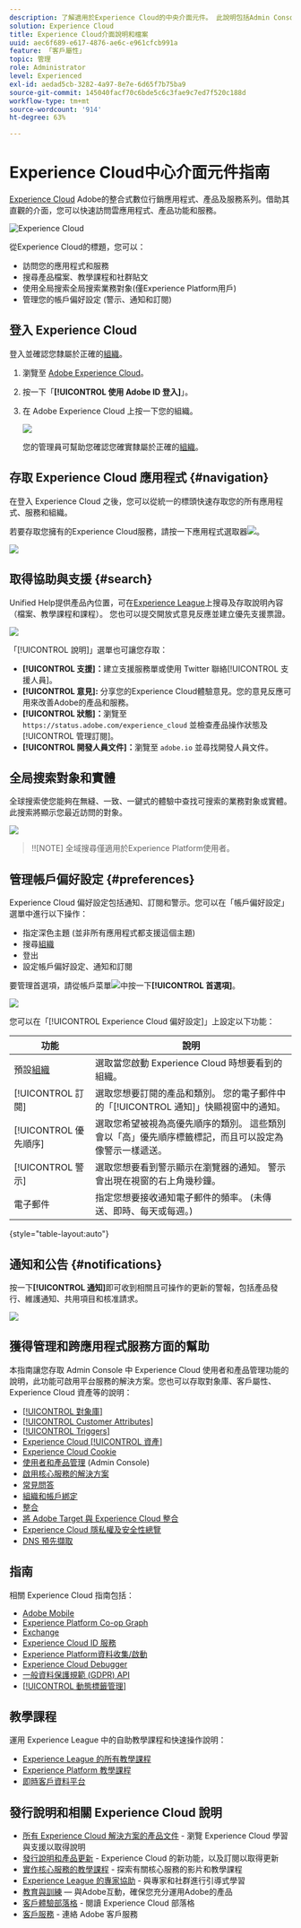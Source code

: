 ```yaml
---
description: 了解適用於Experience Cloud的中央介面元件。 此說明包括Admin Console中的使用者和產品管理、啟用Experience Cloud服務的應用程式，以及取得受眾程式庫、客戶屬性、Experience Cloud資產等的說明。
solution: Experience Cloud
title: Experience Cloud介面說明和檔案
uuid: aec6f689-e617-4876-ae6c-e961cfcb991a
feature: 「客戶屬性」
topic: 管理
role: Administrator
level: Experienced
exl-id: aedad5cb-3282-4a97-8e7e-6d65f7b75ba9
source-git-commit: 145040facf70c6bde5c6c3fae9c7ed7f520c188d
workflow-type: tm+mt
source-wordcount: '914'
ht-degree: 63%

---
```


# Experience Cloud中心介面元件指南

[Experience Cloud](https://experience.adobe.com) Adobe的整合式數位行銷應用程式、產品及服務系列。借助其直觀的介面，您可以快速訪問雲應用程式、產品功能和服務。

![Experience Cloud](assets/landing.png)

從Experience Cloud的標題，您可以：

* 訪問您的應用程式和服務
* 搜尋產品檔案、教學課程和社群貼文
* 使用全局搜索全局搜索業務對象(僅Experience Platform用戶)
* 管理您的帳戶偏好設定 (警示、通知和訂閱)

## 登入 Experience Cloud

登入並確認您隸屬於正確的[組織](organizations.md)。

1. 瀏覽至 [Adobe Experience Cloud](https://experience.adobe.com)。
1. 按一下「**[!UICONTROL 使用 Adobe ID 登入]**」。
1. 在 Adobe Experience Cloud 上按一下您的組織。

   ![](assets/organizations-menu.png)

   您的管理員可幫助您確認您確實隸屬於正確的[組織](organizations.md)。

## 存取 Experience Cloud 應用程式 {#navigation}

在登入 Experience Cloud 之後，您可以從統一的標頭快速存取您的所有應用程式、服務和組織。

若要存取您擁有的Experience Cloud服務，請按一下應用程式選取器![](assets/menu-icon.png)。

![](assets/platform-core-services.png)

## 取得協助與支援 {#search}

Unified Help提供產品內位置，可在[Experience League](https://experienceleague.adobe.com/?lang=zh-Hant#home)上搜尋及存取說明內容（檔案、教學課程和課程）。 您也可以提交開放式意見反應並建立優先支援票證。

![](assets/search-menu.png)

「[!UICONTROL 說明]」選單也可讓您存取：

* **[!UICONTROL 支援]：**&#x200B;建立支援服務單或使用 Twitter 聯絡[!UICONTROL 支援人員]。
* **[!UICONTROL 意見]:** 分享您的Experience Cloud體驗意見。您的意見反應可用來改善Adobe的產品和服務。
* **[!UICONTROL 狀態]：**&#x200B;瀏覽至 `https://status.adobe.com/experience_cloud` 並檢查產品操作狀態及[!UICONTROL 管理訂閱]。
* **[!UICONTROL 開發人員文件]：**&#x200B;瀏覽至 `adobe.io` 並尋找開發人員文件。

## 全局搜索對象和實體

全球搜索使您能夠在無縫、一致、一鍵式的體驗中查找可搜索的業務對象或實體。 此搜索將顯示您最近訪問的對象。

![](assets/platform-search.png)

>!![NOTE]
全域搜尋僅適用於Experience Platform使用者。

## 管理帳戶偏好設定 {#preferences}

Experience Cloud 偏好設定包括通知、訂閱和警示。您可以在「帳戶偏好設定」選單中進行以下操作：

* 指定深色主題 (並非所有應用程式都支援這個主題)
* 搜尋[組織](organizations.md)
* 登出
* 設定帳戶偏好設定、通知和訂閱

要管理首選項，請從帳戶菜單![](assets/preferences-icon-sm.png)中按一下&#x200B;**[!UICONTROL 首選項]**。

![](assets/preferences-page.png)

您可以在「[!UICONTROL Experience Cloud 偏好設定]」上設定以下功能：

| 功能 | 說明 |
|--- |--- |
| 預設[組織](organizations.md) | 選取當您啟動 Experience Cloud 時想要看到的組織。 |
| [!UICONTROL 訂閱] | 選取您想要訂閱的產品和類別。 您的電子郵件中的「[!UICONTROL 通知]」快顯視窗中的通知。 |
| [!UICONTROL 優先順序] | 選取您希望被視為高優先順序的類別。 這些類別會以「高」優先順序標籤標記，而且可以設定為像警示一樣遞送。 |
| [!UICONTROL 警示] | 選取您想要看到警示顯示在瀏覽器的通知。 警示會出現在視窗的右上角幾秒鐘。 |
| 電子郵件 | 指定您想要接收通知電子郵件的頻率。 (未傳送、即時、每天或每週。) |

{style=&quot;table-layout:auto&quot;}

## 通知和公告 {#notifications}

按一下&#x200B;**[!UICONTROL 通知]**&#x200B;即可收到相關且可操作的更新的警報，包括產品發行、維護通知、共用項目和核准請求。

![](assets/notifications-menu-small.png)

## 獲得管理和跨應用程式服務方面的幫助

本指南讓您存取 Admin Console 中 Experience Cloud 使用者和產品管理功能的說明，此功能可啟用平台服務的解決方案。您也可以存取對象庫、客戶屬性、Experience Cloud 資產等的說明：

* [[!UICONTROL 對象庫]](audience-library.md)
* [[!UICONTROL Customer Attributes]](attributes.md)
* [[!UICONTROL Triggers]](triggers.md)
* [Experience Cloud [!UICONTROL 資產]](experience-cloud-assets.md)
* [Experience Cloud Cookie](cookies-privacy.md)
* [使用者和產品管理](admin-getting-started.md) (Admin Console)
* [啟用核心服務的解決方案](core-services.md)
* [常見問答](admin-getting-started.md)
* [組織和帳戶綁定](organizations.md)
* [整合](marketing-cloud-integrations.md)
* [將 Adobe Target 與 Experience Cloud 整合](https://experienceleague.adobe.com/docs/target/using/integrate/a4t/a4t.html?lang=zh-Hant)
* [Experience Cloud 隱私權及安全性總覽](assets/Adobe-Marketing-Cloud-Privacy-and-Security-Overview.pdf)
* [DNS 預先擷取](admin-getting-started.md#concept_6BC8C6856E3644F8956D7AD0A96383B7)

## 指南

相關 Experience Cloud 指南包括：

* [Adobe Mobile](https://experienceleague.adobe.com/docs/mobile-services/using/home.html?lang=zh-Hant)
* [Experience Platform Co-op Graph](https://experienceleague.adobe.com/docs/device-co-op/using/home.html?lang=en)
* [Exchange](https://exchange.adobe.com/experiencecloud)
* [Experience Cloud ID 服務](https://experienceleague.adobe.com/docs/id-service/using/home.html?lang=zh-Hant)
* [Experience Platform資料收集/啟動](https://experienceleague.adobe.com/docs/launch.html?lang=en)
* [Experience Cloud Debugger](https://experienceleague.adobe.com/docs/debugger/using/experience-cloud-debugger.html?lang=zh-Hant)
* [一般資料保護規範 (GDPR) API](https://www.adobe.io/apis/experiencecloud/gdpr.html)
* [[!UICONTROL 動態標籤管理]](https://experienceleague.adobe.com/docs/dtm/using/dtm-home.html?lang=zh-Hant)

## 教學課程

運用 Experience League 中的自助教學課程和快速操作說明：

* [Experience League 的所有教學課程](https://experienceleague.adobe.com/???lang=zh-Hant#quick-how-tos)
* [Experience Platform 教學課程](https://experienceleague.adobe.com/docs/launch-learn/tutorials/overview.html?lang=en)
* [即時客戶資料平台](https://experienceleague.adobe.com/docs/platform-learn/tutorials/application-services/rtcdp/understanding-the-real-time-customer-data-platform.html?lang=en)

## 發行說明和相關 Experience Cloud 說明

* [所有 Experience Cloud 解決方案的產品文件](https://experienceleague.adobe.com/docs/home.html?lang=en) - 瀏覽 Experience Cloud 學習與支援以取得說明
* [發行說明和產品更新](https://experienceleague.adobe.com/docs/release-notes/experience-cloud/current.html?lang=en) - Experience Cloud 的新功能，以及訂閱以取得更新
* [實作核心服務的教學課程](https://experienceleague.adobe.com/docs/launch-learn/tutorials/overview.html?lang=en) - 探索有關核心服務的影片和教學課程
* [Experience League 的專家協助](https://experienceleague.adobe.com/) - 與專家和社群進行引導式學習
* [教育與訓練](https://helpx.adobe.com/tw/learning.html?promoid=KAUDK)  — 與Adobe互動，確保您充分運用Adobe的產品
* [客戶體驗部落格](https://blog.adobe.com/en/topics/digital-transformation.html) - 閱讀 Experience Cloud 部落格
* [客戶服務](https://experienceleague.adobe.com/?support-solution=General#support) - 連絡 Adobe 客戶服務
